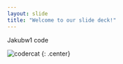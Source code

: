 ```yaml
---
layout: slide
title: "Welcome to our slide deck!"
---
```


Jakubw1 code

![codercat](https://octodex.github.com/images/codercat.jpg)
{: .center}

